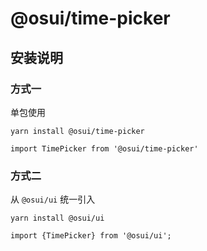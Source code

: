 # @osui/time-picker

## 安装说明

### 方式一

单包使用

```
yarn install @osui/time-picker
```

```
import TimePicker from '@osui/time-picker'
```

### 方式二

从 `@osui/ui` 统一引入

```
yarn install @osui/ui
```

```
import {TimePicker} from '@osui/ui';
```




